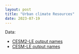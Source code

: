 ```yaml
---  
layout: post  
title: "Urban climate Resources"  
date: 2023-07-19  
---  
```

  
Data:

- [CESM2-LE output names](https://www.cesm.ucar.edu/community-projects/lens2/output-variables)
- [CESM-LE output names](https://www.cesm.ucar.edu/community-projects/lens/data-sets)
